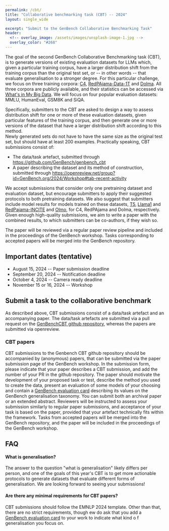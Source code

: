 ```yaml
---
permalink: /cbt/
title: "Collaborative benchmarking task (CBT) -- 2024"
layout: single_wide

excerpt: "Submit to the GenBench Collaborative Benchmarking Task"
header:
  <!-- overlay_image: /assets/images/unsplash-image-1.jpg -->
  overlay_color: "#268"
---
```


The goal of the second GenBench Collaborative Benchmarking task (CBT), is to generate versions of existing evaluation datasets for LLMs which, given a particular training corpus, have a larger distribution shift from the training corpus than the original test set, or -- in other words -- that evaluate generalisation to a stronger degree.
For this particular challenge, we focus on three training corpora: [C4](https://huggingface.co/datasets/allenai/c4), [RedPAjama-Data-1T](https://huggingface.co/datasets/togethercomputer/RedPajama-Data-1T) and [Dolma](https://huggingface.co/datasets/allenai/dolma).
All three corpora are publicly available, and their statistics can be accessed via [What's in My Big Data](https://github.com/allenai/wimbd).
We will focus on four popular evaluation datasets: MMLU, HumanEval, GSM8K and SiQA.

Specifically, submitters to the CBT are asked to design a way to assess distribution shift for one or more of these evaluation datasets, given particular features of the training corpus, and then generate one or more versions of the dataset that have a larger distribution shift according to this method.  
Newly generated sets do not have to have the same size as the original test set, but should have at least 200 examples.
Practically speaking, CBT submissions consist of:
* The data/task artefact, submitted through <https://github.com/GenBench/genbench_cbt>
* A paper describing the dataset and its method of construction, submitted through <https://openreview.net/group?id=GenBench.org/2024/Workshop#tab-recent-activity>

We accept submissions that consider only one pretraining dataset and evaluation dataset, but encourage submitters to apply their suggested protocols to both pretraining datasets.
We also suggest that submitters include model results for models trained on these datasets, [T5](https://huggingface.co/docs/transformers/en/model_doc/t5), [Llama1](https://huggingface.co/docs/transformers/en/model_doc/llama) and [RedPajama-INCITE](https://huggingface.co/togethercomputer/RedPajama-INCITE-Base-3B-v1) and [Olmo](https://huggingface.co/allenai/OLMo-7B), for C4, RedPAjama and Dolma, respectively. 
Given enough high-quality submissions, we aim to write a paper with the combined results, to which submitters can be co-authors, if they wish so.

The paper will be reviewed via a regular paper review pipeline and included in the proceedings of the GenBench workshop. 
Tasks corresponding to accepted papers will be merged into the GenBench repository.

## Important dates (tentative)
- August 15, 2024 -- Paper submission deadline
- September 20, 2024 -- Notification deadline
- October 4, 2024 -- Camera ready deadline
- November 15 or 16, 2024 -- Workshop

## Submit a task to the collaborative benchmark

As described above, CBT submissions consist of a data/task artefact and an accompanying paper.
The data/task artefacts are submitted via a pull request on the [GenBenchCBT github repository](https://github.com/GenBench/genbench_cbt), whereas the papers are submitted via openreview.


### CBT papers

CBT submissions to the Genbench CBT github repository should be accompanied by (anonymous) papers, that can be submitted via the paper submission page of the GenBench workshop.
In the submission form, please indicate that your paper describes a CBT submission, and add the number of your PR in the github repository.
The paper should motivate the development of your proposed task or test, describe the method you used to create the data, present an evaluation of some models of your choosing and contain a [GenBench evaluation card](https://genbench.org/eval_cards/) describing its values on the GenBench generalisation taxonomy.
You can submit both an archival paper or an extended abstract.
Reviewers will be instructed to assess your submission similarly to regular paper submissions, and acceptance of your task is based on the paper, provided that your artefact technically fits within the framework.
Tasks from accepted papers will be merged into the GenBench repository, and the paper will be included in the proceedings of the GenBench workshop. 

## FAQ
#### What is generalisation?
The answer to the question "what is generalisation" likely differs per person, and one of the goals of this year's CBT is to get more actionable protocols to generate datasets that evaluate different forms of generalisation.
We are looking forward to seeing your submissions!

#### Are there any minimal requirements for CBT papers?
CBT submissions should follow the EMNLP 2024 template.
Other than that, there are no strict requirements, though ew do ask that you add a [GenBench evaluation card](https://genbench.org/eval_cards/) to your work to indicate what kind o f generalisation you focus on.
